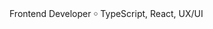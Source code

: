 Frontend Developer ￮ TypeScript, React, UX/UI

<!---
DPlushie/DPlushie is a ✨ special ✨ repository because its `README.md` (this file) appears on your GitHub profile.
You can click the Preview link to take a look at your changes.
--->
